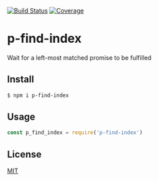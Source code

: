 [![Build Status](https://travis-ci.org/kaelzhang/p-find-index.svg?branch=master)](https://travis-ci.org/kaelzhang/p-find-index)
[![Coverage](https://codecov.io/gh/kaelzhang/p-find-index/branch/master/graph/badge.svg)](https://codecov.io/gh/kaelzhang/p-find-index)
<!-- optional appveyor tst
[![Windows Build Status](https://ci.appveyor.com/api/projects/status/github/kaelzhang/p-find-index?branch=master&svg=true)](https://ci.appveyor.com/project/kaelzhang/p-find-index)
-->
<!-- optional npm version
[![NPM version](https://badge.fury.io/js/p-find-index.svg)](http://badge.fury.io/js/p-find-index)
-->
<!-- optional npm downloads
[![npm module downloads per month](http://img.shields.io/npm/dm/p-find-index.svg)](https://www.npmjs.org/package/p-find-index)
-->
<!-- optional dependency status
[![Dependency Status](https://david-dm.org/kaelzhang/p-find-index.svg)](https://david-dm.org/kaelzhang/p-find-index)
-->

# p-find-index

Wait for a left-most matched promise to be fulfilled

## Install

```sh
$ npm i p-find-index
```

## Usage

```js
const p_find_index = require('p-find-index')
```

## License

[MIT](LICENSE)
